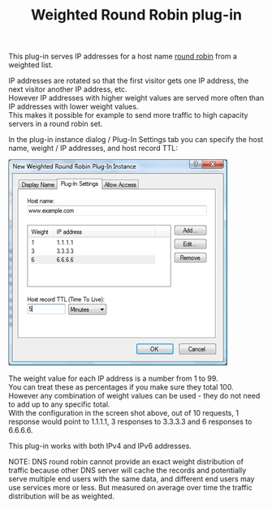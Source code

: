 ﻿---
title: Weighted Round Robin plug-in
category: 8
frontpage: false
comments: true
refs: 110
created-utc: 2019-01-01
modified-utc: 2020-01-08
---
<p>This plug-in serves IP addresses for a host name <a href="https://simpledns.plus/helplink?p=df_rrobin">round robin</a> from a weighted list.</p>

<p>IP addresses are rotated so that the first visitor gets one IP address, the next visitor another IP address, etc.<br />
However IP addresses with higher weight values are served more often than IP addresses with lower weight values.<br />
This makes it possible for example to send more traffic to high capacity servers in a round robin set.</p>

<p>In the plug-in instance dialog / Plug-In Settings tab you can specify the host name, weight / IP addresses, and host record TTL:</p>

<p><img src="img/190/1.png" /></p>

<p>The weight value for each IP address is a number from 1 to 99.<br />
You can treat these as percentages if you make sure they total 100.<br />
However any combination of weight values can be used - they do not need to add up to any specific total.<br />
With the configuration in the screen shot above, out of 10 requests, 1 response would point to 1.1.1.1, 3 responses to 3.3.3.3 and 6 responses to 6.6.6.6.</p>

<p>This plug-in works with both IPv4 and IPv6 addresses.</p>

<p>NOTE: DNS round robin cannot provide an exact weight distribution of traffic because other DNS server will cache the records and potentially serve multiple end users with the same data, and different end users may use services more or less. But measured on average over time the traffic distribution will be as weighted.</p>